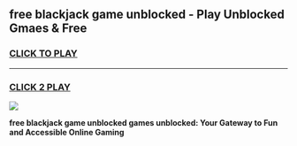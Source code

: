 
## free blackjack game unblocked - Play Unblocked Gmaes & Free
<h3>
<a href="https://premium.freeplayer.one?title=free_blackjack_game_unblocked&ref=20F">CLICK TO PLAY</a></h3>
<hr>

<h3>
<a href="https://premium.freeplayer.one?title=free_blackjack_game_unblocked&ref=20F">CLICK 2 PLAY</a>
  
</h3>

<a href="https://premium.freeplayer.one?title=free_blackjack_game_unblocked&ref=20F/"><img src="https://clearcache.store/games.png"></a>


**free blackjack game unblocked games unblocked: Your Gateway to Fun and Accessible Online Gaming**
